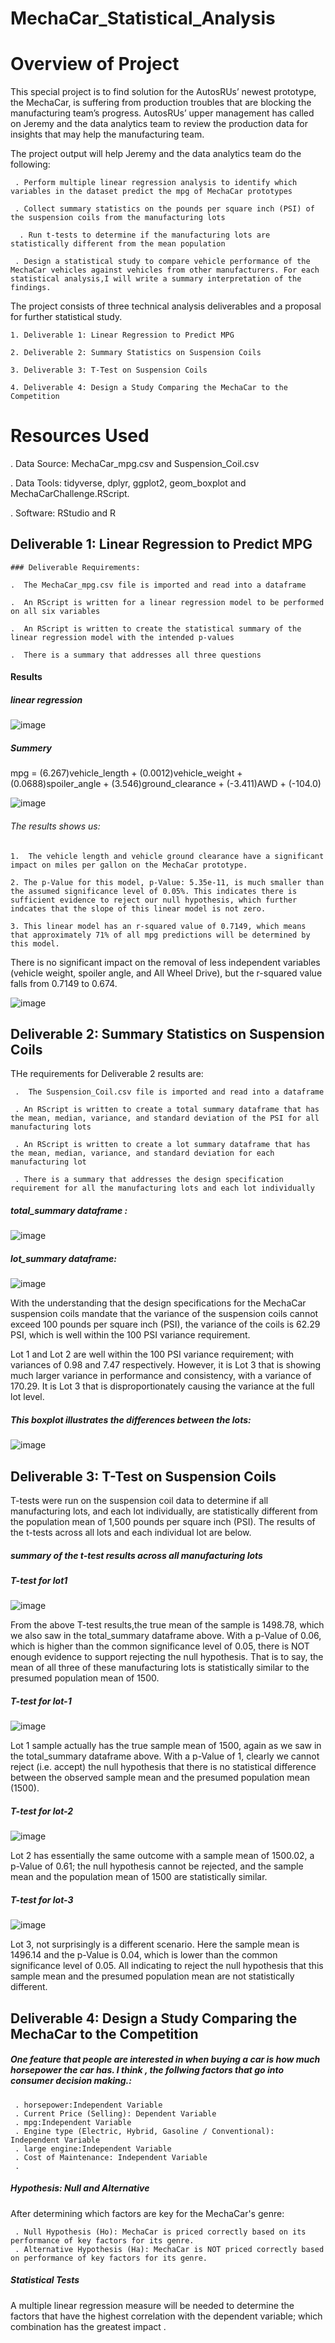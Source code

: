 # MechaCar_Statistical_Analysis

# Overview of Project

This special project is to find solution for the AutosRUs’ newest prototype, the MechaCar, is suffering from production troubles that are blocking the manufacturing team’s progress. AutosRUs’ upper management has called on Jeremy and the data analytics team to review the production data for insights that may help the manufacturing team.

The project output will help Jeremy and the data analytics team do the following:

     . Perform multiple linear regression analysis to identify which variables in the dataset predict the mpg of MechaCar prototypes
  
     . Collect summary statistics on the pounds per square inch (PSI) of the suspension coils from the manufacturing lots
  
      . Run t-tests to determine if the manufacturing lots are statistically different from the mean population
  
     . Design a statistical study to compare vehicle performance of the MechaCar vehicles against vehicles from other manufacturers. For each statistical analysis,I will write a summary interpretation of the findings.
  
  The project consists of three technical analysis deliverables and a proposal for further statistical study. 

    1. Deliverable 1: Linear Regression to Predict MPG
    
    2. Deliverable 2: Summary Statistics on Suspension Coils
    
    3. Deliverable 3: T-Test on Suspension Coils
    
    4. Deliverable 4: Design a Study Comparing the MechaCar to the Competition
    
  # Resources Used
  
  . Data Source: MechaCar_mpg.csv and Suspension_Coil.csv
  
  . Data Tools: tidyverse, dplyr, ggplot2, geom_boxplot and MechaCarChallenge.RScript.
  
  . Software: RStudio and R
  
 ## Deliverable 1: Linear Regression to Predict MPG
 
    ### Deliverable Requirements:
    
    .  The MechaCar_mpg.csv file is imported and read into a dataframe
    
    .  An RScript is written for a linear regression model to be performed on all six variables
    
    .  An RScript is written to create the statistical summary of the linear regression model with the intended p-values
    
    .  There is a summary that addresses all three questions
    
   #### Results
   
   ##### linear regression
   
   ![image](https://user-images.githubusercontent.com/80365882/122660011-5c2daf80-d132-11eb-9867-7ddfdfbbdf71.png)
   
   ##### Summery
   
   mpg = (6.267)vehicle_length + (0.0012)vehicle_weight + (0.0688)spoiler_angle + (3.546)ground_clearance + (-3.411)AWD + (-104.0)
   
   ![image](https://user-images.githubusercontent.com/80365882/122660032-939c5c00-d132-11eb-8356-1aa34644f6c0.png)

###### The results shows us:

    1.  The vehicle length and vehicle ground clearance have a significant impact on miles per gallon on the MechaCar prototype. 
    
    2. The p-Value for this model, p-Value: 5.35e-11, is much smaller than the assumed significance level of 0.05%. This indicates there is sufficient evidence to reject our null hypothesis, which further indcates that the slope of this linear model is not zero.
    
    3. This linear model has an r-squared value of 0.7149, which means that approximately 71% of all mpg predictions will be determined by this model. 

There is no significant impact on the removal of less independent variables (vehicle weight, spoiler angle, and All Wheel Drive),  but the r-squared value falls from 0.7149 to 0.674.

![image](https://user-images.githubusercontent.com/80365882/122988301-7051f680-d356-11eb-98a3-4d16b2f5c288.png)


##  Deliverable 2: Summary Statistics on Suspension Coils

THe requirements for Deliverable 2 results are:

     .  The Suspension_Coil.csv file is imported and read into a dataframe
     
     . An RScript is written to create a total summary dataframe that has the mean, median, variance, and standard deviation of the PSI for all manufacturing lots
     
     . An RScript is written to create a lot summary dataframe that has the mean, median, variance, and standard deviation for each manufacturing lot
     
     . There is a summary that addresses the design specification requirement for all the manufacturing lots and each lot individually
    
##### total_summary dataframe :

![image](https://user-images.githubusercontent.com/80365882/122989798-181bf400-d358-11eb-9c44-05ce299d41b3.png)

##### lot_summary dataframe:

![image](https://user-images.githubusercontent.com/80365882/122989924-397ce000-d358-11eb-9852-fdb8eaddd93d.png)


With the understanding that the design specifications for the MechaCar suspension coils mandate that the variance of the suspension coils cannot exceed 100 pounds per square inch (PSI), the variance of the coils is 62.29 PSI, which is well within the 100 PSI variance requirement.

 Lot 1 and Lot 2 are well within the 100 PSI variance requirement; with variances of 0.98 and 7.47 respectively. However, it is Lot 3 that is showing much larger variance in performance and consistency, with a variance of 170.29. It is Lot 3 that is disproportionately causing the variance at the full lot level.

##### This boxplot illustrates the differences between the lots:

![image](https://user-images.githubusercontent.com/80365882/122993552-4bf91880-d35c-11eb-82d8-e39b238299cc.png)


## Deliverable 3: T-Test on Suspension Coils

T-tests were run on the suspension coil data to determine if all manufacturing lots, and each lot individually, are statistically different from the population mean of 1,500 pounds per square inch (PSI). The results of the t-tests across all lots and each individual lot are below.

##### summary of the t-test results across all manufacturing lots

##### T-test for lot1

![image](https://user-images.githubusercontent.com/80365882/122995399-69c77d00-d35e-11eb-9bdf-213b3625036e.png)

From the above T-test results,the true mean of the sample is 1498.78, which we also saw in the total_summary dataframe above. With a p-Value of 0.06, which is higher than the common significance level of 0.05, there is NOT enough evidence to support rejecting the null hypothesis. That is to say, the mean of all three of these manufacturing lots is statistically similar to the presumed population mean of 1500.

##### T-test for lot-1

![image](https://user-images.githubusercontent.com/80365882/122995431-75b33f00-d35e-11eb-8a8e-9f004ef582d5.png)

Lot 1 sample actually has the true sample mean of 1500, again as we saw in the total_summary dataframe above. With a p-Value of 1, clearly we cannot reject (i.e. accept) the null hypothesis that there is no statistical difference between the observed sample mean and the presumed population mean (1500).

##### T-test for lot-2

![image](https://user-images.githubusercontent.com/80365882/122995534-95e2fe00-d35e-11eb-993f-f61e005743ee.png)

Lot 2 has essentially the same outcome with a sample mean of 1500.02, a p-Value of 0.61; the null hypothesis cannot be rejected, and the sample mean and the population mean of 1500 are statistically similar.

##### T-test for lot-3

![image](https://user-images.githubusercontent.com/80365882/122995568-9ed3cf80-d35e-11eb-996b-f557222bed96.png)


Lot 3, not surprisingly is a different scenario. Here the sample mean is 1496.14 and the p-Value is 0.04, which is lower than the common significance level of 0.05. All indicating to reject the null hypothesis that this sample mean and the presumed population mean are not statistically different.


## Deliverable 4: Design a Study Comparing the MechaCar to the Competition


##### One feature that people are interested in when buying a car is how much horsepower the car has. I think , the follwing factors that go into consumer decision making.:

     . horsepower:Independent Variable
     . Current Price (Selling): Dependent Variable
     . mpg:Independent Variable
     . Engine type (Electric, Hybrid, Gasoline / Conventional): Independent Variable
     . large engine:Independent Variable
     . Cost of Maintenance: Independent Variable
     .

##### Hypothesis: Null and Alternative

After determining which factors are key for the MechaCar's genre:

     . Null Hypothesis (Ho): MechaCar is priced correctly based on its performance of key factors for its genre.
     . Alternative Hypothesis (Ha): MechaCar is NOT priced correctly based on performance of key factors for its genre.


 ##### Statistical Tests
 
 A multiple linear regression measure will be needed to determine the factors that have the highest correlation with the dependent variable; which combination has the greatest impact .
 
  
